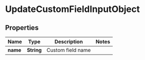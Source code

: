 
# UpdateCustomFieldInputObject

## Properties
Name | Type | Description | Notes
------------ | ------------- | ------------- | -------------
**name** | **String** | Custom field name | 



